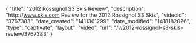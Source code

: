 {
    "title": "2012 Rossignol S3 Skis Review",
    "description": "http:\/\/www.skis.com Review for the 2012 Rossignol S3 Skis",
    "videoid": "3767383",
    "date_created": "1411361299",
    "date_modified": "1418182026",
    "type": "captivate",
    "layout": "video",
    "url": "\/v\/2012-rossignol-s3-skis-review\/3767383"
}